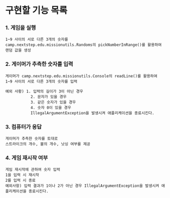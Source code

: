 # 구현할 기능 목록

### 1. 게임을 실행

```
1~9 사이의 서로 다른 3개의 숫자를 
camp.nextstep.edu.missionutils.Randoms의 pickNumberInRange()를 활용하여 랜덤 값을 생성
```

### 2. 게이머가 추측한 숫자를 입력
```
게이머가 camp.nextstep.edu.missionutils.Console의 readLine()를 활용하여 
1~9 사이의 서로 다른 3개의 숫자를 입력

예외 사황) 1. 입력의 길이가 3이 아닌 경우
           2. 문자가 있을 경우
           3. 같은 숫자가 있을 경우
           4. 숫자 0이 있을 경우
           IllegalArgumentException을 발생시켜 애플리케이션을 종료시킨다.
```

### 3. 컴퓨터가 응답
```
게이머가 추측한 숫자를 토대로
스트라이크의 개수, 볼의 개수, 낫싱 여부를 제공
```

### 4. 게임 재시작 여부
```
게임 재시작에 관하여 숫자 입력
1을 입력 시 재시작
2를 입력 시 종료
예외사항) 입력 결과가 1이나 2가 아닌 경우 IllegalArgumentException을 발생시켜 애플리케이션을 종료시킨다.
```
